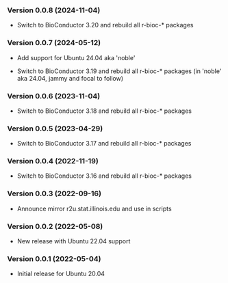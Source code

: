<div class="container">
<div role="main">
<h3 id="version-0.0.8-2024-11-04">Version 0.0.8 (2024-11-04)</h3>
<ul>
<li><p>Switch to BioConductor 3.20 and rebuild all r-bioc-*
packages</p></li>
</ul>
<h3 id="version-0.0.7-2024-05-12">Version 0.0.7 (2024-05-12)</h3>
<ul>
<li><p>Add support for Ubuntu 24.04 aka 'noble'</p></li>
<li><p>Switch to BioConductor 3.19 and rebuild all r-bioc-* packages (in
'noble' aka 24.04, jammy and focal to follow)</p></li>
</ul>
<h3 id="version-0.0.6-2023-11-04">Version 0.0.6 (2023-11-04)</h3>
<ul>
<li><p>Switch to BioConductor 3.18 and rebuild all r-bioc-*
packages</p></li>
</ul>
<h3 id="version-0.0.5-2023-04-29">Version 0.0.5 (2023-04-29)</h3>
<ul>
<li><p>Switch to BioConductor 3.17 and rebuild all r-bioc-*
packages</p></li>
</ul>
<h3 id="version-0.0.4-2022-11-19">Version 0.0.4 (2022-11-19)</h3>
<ul>
<li><p>Switch to BioConductor 3.16 and rebuild all r-bioc-*
packages</p></li>
</ul>
<h3 id="version-0.0.3-2022-09-16">Version 0.0.3 (2022-09-16)</h3>
<ul>
<li><p>Announce mirror r2u.stat.illinois.edu and use in scripts</p></li>
</ul>
<h3 id="version-0.0.2-2022-05-08">Version 0.0.2 (2022-05-08)</h3>
<ul>
<li><p>New release with Ubuntu 22.04 support</p></li>
</ul>
<h3 id="version-0.0.1-2022-05-04">Version 0.0.1 (2022-05-04)</h3>
<ul>
<li><p>Initial release for Ubuntu 20.04</p></li>
</ul>
</div>
</div>
